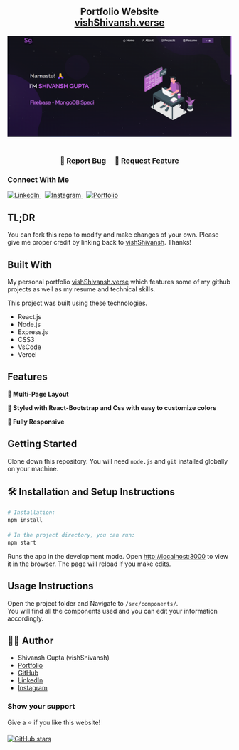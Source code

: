 <h2 align="center">
  Portfolio Website <br/>
  <a href="https://my-portfolio-shivansh-guptas-projects-acc2e36d.vercel.app/" target="_blank">vishShivansh.verse</a>
</h2>
<div align="center">
  <img alt="Demo" src="./Images/readme-img1.png" />
</div>

<br/>

<h3 align="center">
    🔹
    <a href="https://github.com/vishShivansh/my-portfolio/issues">Report Bug</a> &nbsp; &nbsp;
    🔹
    <a href="https://github.com/vishShivansh/my-portfolio/issues">Request Feature</a>
</h3>

### Connect With Me

<p align="start">
  <a href="https://www.linkedin.com/in/shivansh-gupta-54ba2a226" target="_blank">
    <img src="https://img.shields.io/badge/LinkedIn-0A66C2?style=for-the-badge&logo=linkedin&logoColor=white" alt="LinkedIn" />
  </a>
  &nbsp;
  <a href="https://www.instagram.com/vish._shivansh" target="_blank">
    <img src="https://img.shields.io/badge/Instagram-E4405F?style=for-the-badge&logo=instagram&logoColor=white" alt="Instagram" />
  </a>
  &nbsp;
  <a href="https://my-portfolio-shivansh-guptas-projects-acc2e36d.vercel.app" target="_blank">
    <img src="https://img.shields.io/badge/Portfolio-E4405F?style=for-the-badge&logo=aboutdotme&logoColor=white" alt="Portfolio" />
  </a>
</p>

## TL;DR

You can fork this repo to modify and make changes of your own. Please give me proper credit by linking back to [vishShivansh](https://github.com/vishShivansh/my-portfolio). Thanks!

## Built With

My personal portfolio <a href="https://my-portfolio-shivansh-guptas-projects-acc2e36d.vercel.app/" target="_blank">vishShivansh.verse</a> which features some of my github projects as well as my resume and technical skills.<br/>

This project was built using these technologies.

- React.js
- Node.js
- Express.js
- CSS3
- VsCode
- Vercel

## Features

**📖 Multi-Page Layout**

**🎨 Styled with React-Bootstrap and Css with easy to customize colors**

**📱 Fully Responsive**

## Getting Started

Clone down this repository. You will need `node.js` and `git` installed globally on your machine.

## 🛠 Installation and Setup Instructions

```bash
# Installation: 
npm install

# In the project directory, you can run: 
npm start
```

Runs the app in the development mode.
Open [http://localhost:3000](http://localhost:3000) to view it in the browser.
The page will reload if you make edits.

## Usage Instructions

Open the project folder and Navigate to `/src/components/`. <br/>
You will find all the components used and you can edit your information accordingly.

## 👨‍💻 Author  
- Shivansh Gupta (vishShivansh)
- [Portfolio](https://my-portfolio-shivansh-guptas-projects-acc2e36d.vercel.app)  
- [GitHub](https://github.com/vishShivansh)  
- [LinkedIn](https://www.linkedin.com/in/shivansh-gupta-54ba2a226)  
- [Instagram](https://www.instagram.com/vish._shivansh) 

### Show your support

Give a ⭐ if you like this website!

[![GitHub stars](https://img.shields.io/github/stars/vishShivansh/my-portfolio?style=social)](https://github.com/vishShivansh/my-portfolio/stargazers)
